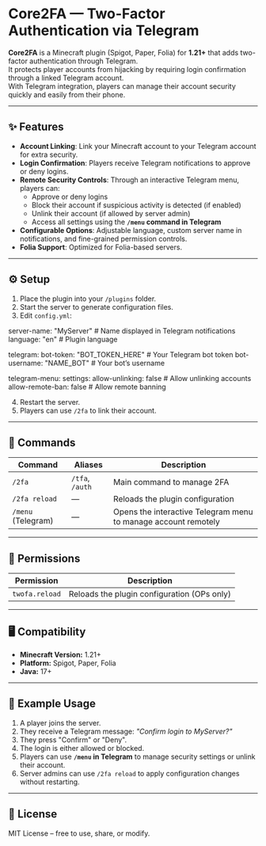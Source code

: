 # Core2FA — Two-Factor Authentication via Telegram

**Core2FA** is a Minecraft plugin (Spigot, Paper, Folia) for **1.21+** that adds two-factor authentication through Telegram.  
It protects player accounts from hijacking by requiring login confirmation through a linked Telegram account.  
With Telegram integration, players can manage their account security quickly and easily from their phone.

---

## ✨ Features

- **Account Linking**: Link your Minecraft account to your Telegram account for extra security.
- **Login Confirmation**: Players receive Telegram notifications to approve or deny logins.
- **Remote Security Controls**: Through an interactive Telegram menu, players can:
  - Approve or deny logins
  - Block their account if suspicious activity is detected (if enabled)
  - Unlink their account (if allowed by server admin)
  - Access all settings using the **`/menu` command in Telegram**
- **Configurable Options**: Adjustable language, custom server name in notifications, and fine-grained permission controls.
- **Folia Support**: Optimized for Folia-based servers.

---

## ⚙ Setup

1. Place the plugin into your `/plugins` folder.
2. Start the server to generate configuration files.
3. Edit `config.yml`:


server-name: "MyServer"         # Name displayed in Telegram notifications
language: "en"                  # Plugin language

telegram:
  bot-token: "BOT_TOKEN_HERE"   # Your Telegram bot token
  bot-username: "NAME_BOT"      # Your bot’s username

telegram-menu:
  settings:
    allow-unlinking: false      # Allow unlinking accounts
    allow-remote-ban: false     # Allow remote banning


4. Restart the server.
5. Players can use `/2fa` to link their account.

---

## 📜 Commands

| Command            | Aliases         | Description                                                    |
| ------------------ | --------------- | -------------------------------------------------------------- |
| `/2fa`             | `/tfa`, `/auth` | Main command to manage 2FA                                     |
| `/2fa reload`      | —               | Reloads the plugin configuration                               |
| `/menu` (Telegram) | —               | Opens the interactive Telegram menu to manage account remotely |

---

## 🔑 Permissions

| Permission     | Description                                 |
| -------------- | ------------------------------------------- |
| `twofa.reload` | Reloads the plugin configuration (OPs only) |

---

## 🖥 Compatibility

* **Minecraft Version:** 1.21+
* **Platform:** Spigot, Paper, Folia
* **Java:** 17+

---

## 📌 Example Usage

1. A player joins the server.
2. They receive a Telegram message: *"Confirm login to MyServer?"*
3. They press "Confirm" or "Deny".
4. The login is either allowed or blocked.
5. Players can use **`/menu` in Telegram** to manage security settings or unlink their account.
6. Server admins can use `/2fa reload` to apply configuration changes without restarting.

---
## 📄 License

MIT License – free to use, share, or modify.

